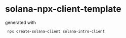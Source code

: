 # solana-npx-client-template

generated with
```bash
 npx create-solana-client solana-intro-client
 ```
 